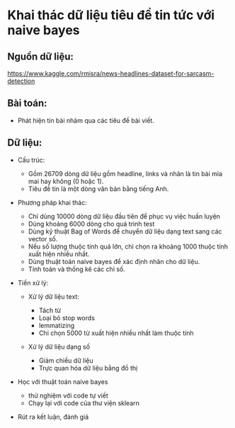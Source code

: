 # Khai thác dữ liệu tiêu đề tin tức với naive bayes

## Nguồn dữ liệu:

https://www.kaggle.com/rmisra/news-headlines-dataset-for-sarcasm-detection

## Bài toán:
- Phát hiện tin bài nhảm qua các tiêu đề bài viết.

## Dữ liệu:
- Cấu trúc:
    + Gồm 26709 dòng dữ liệu gồm headline, links và nhãn là tin bài mỉa mai hay không (0 hoặc 1).
    + Tiêu đề tin là một dòng văn bản bằng tiếng Anh.

- Phương pháp khai thác:
    + Chỉ dùng 10000 dòng dữ liệu đầu tiên để phục vụ việc huấn luyện
    + Dùng khoảng 6000 dòng cho quá trình test
    + Dùng kỹ thuật Bag of Words để chuyển dữ liệu dạng text sang các vector số.
    + Nếu số lượng thuộc tính quá lớn, chỉ chọn ra khoảng 1000 thuộc tính xuất hiện nhiều nhất.
    + Dùng thuật toán naive bayes để xác định nhãn cho dữ liệu.
    + Tính toán và thống kê các chỉ số.

- Tiền xử lý:
    + Xử lý dữ liệu text:
        - Tách từ
        - Loại bỏ stop words
        - lemmatizing
        - Chỉ chọn 5000 từ xuất hiện nhiều nhất làm thuộc tính

    + Xử lý dữ liệu dạng số
        - Giảm chiều dữ liệu
        - Trực quan hóa dữ liệu bằng đồ thị

- Học với thuật toán naive bayes
    + thử nghiệm với code tự viết
    + Chạy lại với code của thư viện sklearn

- Rút ra kết luận, đánh giá